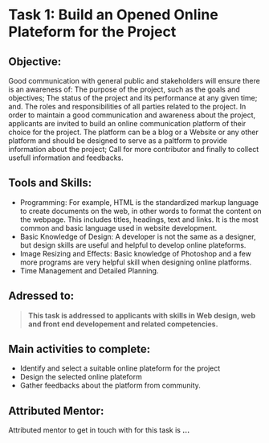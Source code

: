 # Task 1: Build an Opened Online Plateform for the Project

## Objective: 
Good communication with general public and stakeholders will ensure there is an awareness of: The purpose of the project, such as the goals and objectives; The status of the project and its performance at any given time; and. The roles and responsibilities of all parties related to the project. In order to maintain a good communication and awareness about the project, applicants are invited to build an online communication platform of their choice for the project. The platform can be a blog or a Website or any other platform and should be designed to serve as a paltform to provide information about the project; Call for more contributor and finally to collect usefull information and feedbacks.

## Tools and Skills: 
- Programming: For example, HTML is the standardized markup language to create documents on the web, in other words to format the content on the webpage. This includes titles, headings, text and links. It is the most common and basic language used in website development.
- Basic Knowledge of Design: A developer is not the same as a designer, but design skills are useful and helpful to develop online plateforms.
- Image Resizing and Effects: Basic knowledge of Photoshop and a few more programs are very helpful skill when designing online platforms.
- Time Management and Detailed Planning.



## Adressed to:
>**This task is addressed to applicants with skills in Web design, web and front end developement and related competencies.**

## Main activities to complete: 
- Identify and select a suitable online plateform for the project
- Design the selected online plateform
- Gather feedbacks about the platform from community.

## Attributed Mentor:
Attributed mentor to get in touch with for this task is **...**

